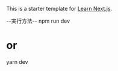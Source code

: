 This is a starter template for [Learn Next.js](https://nextjs.org/learn).

--実行方法--
npm run dev
# or
yarn dev
